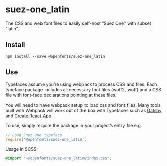 
# suez-one_latin

The CSS and web font files to easily self-host “Suez One” with subset "latin".

## Install

`npm install --save @openfonts/suez-one_latin`

## Use

Typefaces assume you’re using webpack to process CSS and files. Each typeface
package includes all necessary font files (woff2, woff) and a CSS file with
font-face declarations pointing at these files.

You will need to have webpack setup to load css and font files. Many tools built
with Webpack will work out of the box with Typefaces such as [Gatsby](https://github.com/gatsbyjs/gatsby)
and [Create React App](https://github.com/facebookincubator/create-react-app).

To use, simply require the package in your project’s entry file e.g.

```javascript
// Load Suez One typeface
require('@openfonts/suez-one_latin')
```

Usage in SCSS:
```scss
@import "~@openfonts/suez-one_latin/index.css";
```
